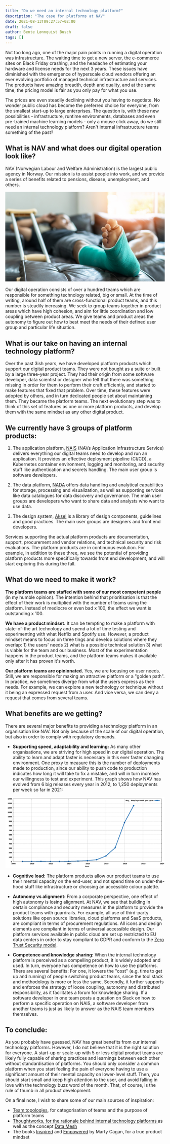 ```yaml
---
title: "Do we need an internal technology platform?"
description: "The case for platforms at NAV"
date: 2021-08-13T09:27:57+02:00
draft: false
author: Bente Lønnquist Busch
tags: []
---
```



Not too long ago, one of the major pain points in running a digital operation was infrastructure. The waiting time to get a new server, the e-commerce sites on Black Friday crashing, and the headache of estimating your hardware and license needs for the next 3 years. These issues have diminished with the emergence of hyperscale cloud vendors offering an ever evolving portfolio of managed technical infrastructure and services. The products have amazing breadth, depth and quality, and at the same time, the pricing model is fair as you only pay for what you use.

The prices are even steadily declining without you having to negotiate. No wonder public cloud has become the preferred choice for everyone, from the smallest start-up to large enterprises. The question is, with these new possibilities - infrastructure, runtime environments, databases and even pre-trained machine learning models - only a mouse click away, do we still need an internal technology platform? Aren't internal infrastructure teams something of the past?

## What is NAV and what does our digital operation look like?

NAV (Norwegian Labour and Welfare Administration) is the largest public agency in Norway. Our mission is to assist people into work, and we provide a series of benefits related to pensions, disease, unemployment, and others.

![Bone fracture foot and leg on male patient with splint cast and crutches during surgery rehabilitation and orthopaedic recovery staying at home](./images/GettyImages-1159293076.jpg)

Our digital operation consists of over a hundred teams which are responsible for something technology related, big or small. At the time of writing, around half of them are cross-functional product teams, and this number is steadily increasing. We seek to group teams together in product areas which have high cohesion, and aim for little coordination and low coupling between product areas. We give teams and product areas the autonomy to figure out how to best meet the needs of their defined user group and particular life situation.

## What is our take on having an internal technology platform?

Over the past 3ish years, we have developed platform products which support our digital product teams. They were not bought as a suite or built by a large three-year project. They had their origin from some software developer, data scientist or designer who felt that there was something missing in order for them to perform their craft efficiently, and started to make features that fixed that problem. Over time, these features were adopted by others, and in turn dedicated people set about maintaining them. They became the platform teams. The next evolutionary step was to think of this set of features as one or more platform products, and develop them with the same mindset as any other digital product.

## We currently have 3 groups of platform products:

1. The application platform, [NAIS](https://nais.io) (NAVs Application Infrastructure Service) delivers everything our digital teams need to develop and run an application. It provides an effective deployment pipeline (CI/CD), a Kubernetes container environment, logging and monitoring, and security stuff like authentication and secrets handling. The main user group is software developers.

2. The data platform, [NADA](https://docs.knada.io/) offers data handling and analytical capabilities for storage, processing and visualization, as well as supporting services like data catalogues for data discovery and governance. The main user groups are developers who want to share data and analysts who want to use data.

3. The design system, [Aksel](https://aksel.nav.no/) is a library of design components, guidelines and good practices. The main user groups are designers and front end developers.

Services supporting the actual platform products are documentation, support, procurement and vendor relations, and technical security and risk evaluations. The platform products are in continuous evolution. For example, in addition to these three, we see the potential of providing platform products more specifically towards front end development, and will start exploring this during the fall.

## What do we need to make it work?

**The platform teams are staffed with some of our most competent people** (in my humble opinion). The intention behind that prioritisation is that the effect of their work is multiplied with the number of teams using the platform. Instead of mediocre or even bad x 100, the effect we want is outstanding x 100.

**We have a product mindset.** It can be tempting to make a platform with state-of-the art technology and spend a lot of time testing and experimenting with what Netflix and Spotify use. However, a product mindset means to focus on three tings and develop solutions where they overlap: 1) the users' needs 2) what is a possible technical solution 3) what is viable for the team and our business. Most of the experimentation happens in the product teams, and the platform teams makes it available only after it has proven it's worth.

**Our platform teams are opinionated.** Yes, we are focusing on user needs. Still, we are responsible for making an attractive platform or a "golden path". In practice, we sometimes diverge from what the users express as their needs. For example, we can explore a new technology or technique without it being an expressed request from a user. And vice versa, we can deny a request that comes from several teams.

## What benefits are we getting?

There are several major benefits to providing a technology platform in an organisation like NAV. Not only because of the scale of our digital operation, but also in order to comply with regulatory demands.

* **Supporting speed, adaptability and learning:** As many other organisations, we are striving for high speed in our digital operation. The ability to learn and adapt faster is necessary in this ever faster changing environment. One proxy to measure this is the number of deployments made to production, since our ability to push code to production indicates how long it will take to fix a mistake, and will in turn increase our willingness to test and experiment. This graph shows how NAV has evolved from 6 big releases every year in 2012, to 1,250 deployments per week so far in 2021:

![Graph of number of deployments to production per week in NAV](./images/deployments-per-week.png)

* **Cognitive load:** The platform products allow our product teams to use their mental capacity on the end-user, and not spend time on under-the-hood stuff like infrastructure or choosing an accessible colour palette.

* **Autonomy vs alignment:** From a corporate perspective, one effect of high autonomy is losing alignment. At NAV, we see that building in certain compliance and security measures in the platform to provide the product teams with guardrails. For example, all use of third-party solutions like open source libraries, cloud platforms and SaaS products, are compliant in terms of procurement regulations. All icons and design elements are compliant in terms of universal accessible design. Our platform services available in public cloud are set up restricted to EU data centers in order to stay compliant to GDPR and conform to the [Zero Trust Security model](https://nais.io/blog/posts/zero-trust-networking-in-gcp/).

* **Competence and knowledge sharing:** When the internal technology platform is perceived as a compelling product, it is widely adopted and used. In turn, everyone has competence on how to use the platforms. There are several benefits: For one, it lowers the "cost" (e.g. time to get up and running) of people switching product teams, since the tool stack and methodology is more or less the same. Secondly, it further supports and enforces the strategy of loose coupling, autonomy and distributed responsibility, as it facilitates a forum for knowledge sharing. If a software developer in one team posts a question on Slack on how to perform a specific operation on NAIS, a software developer from another teams is just as likely to answer as the NAIS team members themselves.


## To conclude:

As you probably have guessed, NAV has great benefits from our internal technology platforms. However, I do not believe that it is the right solution for everyone. A start-up or scale-up with 5 or less digital product teams are likely fully capable of sharing practices and learnings between each other without standardisation of platforms. You should only consider a common platform when you start feeling the pain of everyone having to use a significant amount of their mental capacity on lower-level stuff. Then, you should start small and keep high attention to the user, and avoid falling in love with the technology buzz word of the month. That, of course, is the rule of thumb in all product development.


On a final note, I wish to share some of our main sources of inspiration:

* [Team topologies](https://teamtopologies.com/?gclid=EAIaIQobChMIhqPEpeKr8gIVzOd3Ch08nQTAEAAYASAAEgKp4vD_BwE), for categorisation of teams and the purpose of platform teams
* [Thoughtworks, for the rationale behind internal technology platforms ](https://www.thoughtworks.com/perspectives/edition4-platform-strategy/article)as well as the concept [Data Mesh](https://www.thoughtworks.com/what-we-do/data-and-ai/data-mesh)
* The books [Inspired](https://svpg.com/inspired-how-to-create-products-customers-love/) and [Empowered](https://svpg.com/empowered-ordinary-people-extraordinary-products/) by Marty Cagan, for a true product mindset
